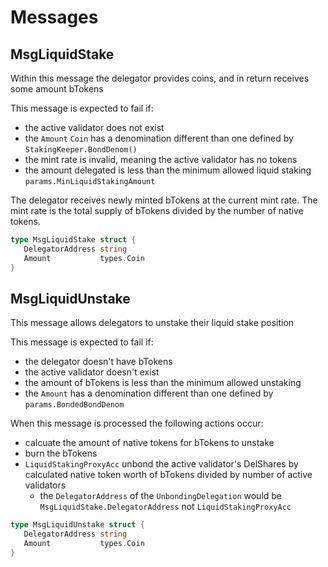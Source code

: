 <!-- order: 4 -->

# Messages

## MsgLiquidStake

Within this message the delegator provides coins, and in return receives some amount bTokens

This message is expected to fail if:

- the active validator does not exist
- the `Amount` `Coin` has a denomination different than one defined by `StakingKeeper.BondDenom()`
- the mint rate is invalid, meaning the active validator has no tokens
- the amount delegated is less than the minimum allowed liquid staking `params.MinLiquidStakingAmount`

The delegator receives newly minted bTokens at the current mint rate. The mint rate is the total supply of bTokens divided by the number of native tokens.

```go
type MsgLiquidStake struct {
   DelegatorAddress string
   Amount           types.Coin
}
```

## MsgLiquidUnstake

This message allows delegators to unstake their liquid stake position

This message is expected to fail if:

- the delegator doesn't have bTokens
- the active validator doesn't exist
- the amount of bTokens is less than the minimum allowed unstaking
- the `Amount` has a denomination different than one defined by `params.BondedBondDenom`

When this message is processed the following actions occur:

- calcuate the amount of native tokens for bTokens to unstake
- burn the bTokens
- `LiquidStakingProxyAcc` unbond the active validator's DelShares by calculated native token worth of bTokens divided by number of active validators
    - the `DelegatorAddress` of the `UnbondingDelegation` would be `MsgLiquidStake.DelegatorAddress` not `LiquidStakingProxyAcc`

```go
type MsgLiquidUnstake struct {
   DelegatorAddress string
   Amount           types.Coin
}
```

